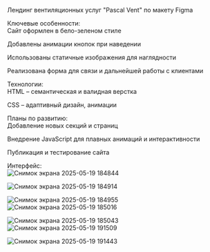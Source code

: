Лендинг вентиляционных услуг "Pascal Vent" по макету Figma  
  
Ключевые особенности:  
Сайт оформлен в бело-зеленом стиле  
  
Добавлены анимации кнопок при наведении  
  
Использованы статичные изображения для наглядности  
  
Реализована форма для связи и дальнейшей работы с клиентами  
  
Технологии:  
HTML – семантическая и валидная верстка  
  
CSS – адаптивный дизайн, анимации  
  
Планы по развитию:  
Добавление новых секций и страниц  
  
Внедрение JavaScript для плавных анимаций и интерактивности  
  
Публикация и тестирование сайта  
  
Интерфейс:   
![Снимок экрана 2025-05-19 184844](https://github.com/user-attachments/assets/614b8296-de09-4257-b5c8-5490631d1c3e)

![Снимок экрана 2025-05-19 184914](https://github.com/user-attachments/assets/336af012-47dd-40bb-add9-b6dcb91a51c9)

![Снимок экрана 2025-05-19 184955](https://github.com/user-attachments/assets/5684a65e-f5e1-4794-9a0b-6bba50ac1a28)
![Снимок экрана 2025-05-19 185016](https://github.com/user-attachments/assets/c0487cf0-f400-49de-b6fe-34d52078bf69)

![Снимок экрана 2025-05-19 185043](https://github.com/user-attachments/assets/db869e63-c4fa-4a04-a483-8963de6e3edc)
![Снимок экрана 2025-05-19 191509](https://github.com/user-attachments/assets/208a3fd2-c2d7-43f5-b6a4-fa59530e7de3)

![Снимок экрана 2025-05-19 191443](https://github.com/user-attachments/assets/b756ddf7-9f40-4537-aa56-a44c572765c4)
